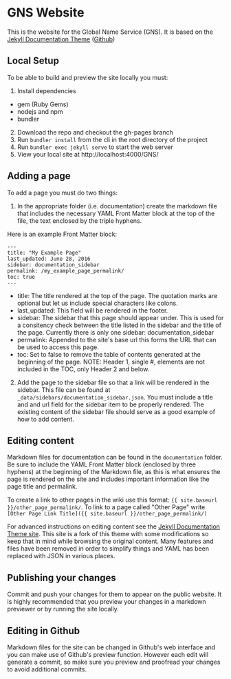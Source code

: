 # GNS Website

This is the website for the Global Name Service (GNS). It is based on the [Jekyll Documentation Theme](http://idratherbewriting.com/documentation-theme-jekyll/) ([Github](https://github.com/tomjohnson1492/documentation-theme-jekyll))

## Local Setup
To be able to build and preview the site locally you must:

1. Install dependencies
  * gem (Ruby Gems)
  * nodejs and npm
  * bundler
2. Download the repo and checkout the gh-pages branch
3. Run `bundler install` from the cli in the root directory of the project
4. Run `bundler exec jekyll serve` to start the web server
5. View your local site at http://localhost:4000/GNS/

## Adding a page
To add a page you must do two things:
1. In the appropriate folder (i.e. documentation) create the markdown file that includes the necessary YAML Front Matter block at the top of the file, the text enclosed by the triple hyphens.

  Here is an example Front Matter block:
  ```
  ---
  title: "My Example Page"
  last_updated: June 28, 2016
  sidebar: documentation_sidebar
  permalink: /my_example_page_permalink/
  toc: true
  ---
  ```
  * title: The title rendered at the top of the page. The quotation marks are optional but let us include special characters like colons.
  * last_updated: This field will be rendered in the footer.
  * sidebar: The sidebar that this page should appear under. This is used for a consitency check between the title listed in the sidebar and the title of the page. Currently there is only one sidebar: documentation_sidebar
  * permalink: Appended to the site's base url this forms the URL that can be used to access this page. 
  * toc: Set to false to remove the table of contents generated at the beginning of the page. NOTE: Header 1, single #, elements are not included in the TOC, only Header 2 and below.

2. Add the page to the sidebar file so that a link will be rendered in the sidebar. This file can be found at `_data/sidebars/documentation_sidebar.json`. You must include a title and and url field for the sidebar item to be properly rendered. The existing content of the sidebar file should serve as a good example of how to add content.

## Editing content
Markdown files for documentation can be found in the `documentation` folder. Be sure to include the YAML Front Matter block (enclosed by three hyphens) at the beginning of the Markdown file, as this is what ensures the page is rendered on the site and includes important information like the page title and permalink.

To create a link to other pages in the wiki use this format: `{{ site.baseurl }}/other_page_permalink/`. To link to a page called "Other Page" write `[Other Page Link Title]({{ site.baseurl }}/other_page_permalink/)`

For advanced instructions on editing content see the [Jekyll Documentation Theme site](http://idratherbewriting.com/documentation-theme-jekyll/). This site is a fork of this theme with some modifications so keep that in mind while browsing the original content. Many features and files have been removed in order to simplify things and YAML has been replaced with JSON in various places.

## Publishing your changes
Commit and push your changes for them to appear on the public website. It is highly recommended that you preview your changes in a markdown previewer or by running the site locally.

## Editing in Github
Markdown files for the site can be changed in Github's web interface and you can make use of Github's preview function. However each edit will generate a commit, so make sure you preview and proofread your changes to avoid additional commits.
